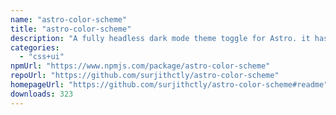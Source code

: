 ```yaml
---
name: "astro-color-scheme"
title: "astro-color-scheme"
description: "A fully headless dark mode theme toggle for Astro. it has built in support for both Dark & light mode along with the default System Auto mode."
categories:
  - "css+ui"
npmUrl: "https://www.npmjs.com/package/astro-color-scheme"
repoUrl: "https://github.com/surjithctly/astro-color-scheme"
homepageUrl: "https://github.com/surjithctly/astro-color-scheme#readme"
downloads: 323
---
```

